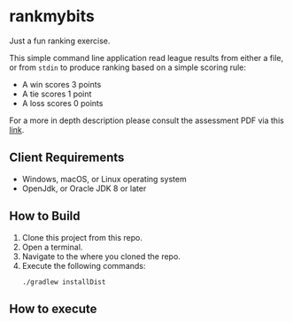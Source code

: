 # rankmybits

Just a fun ranking exercise.

This simple command line application read league results from either a file, or from `stdin` to produce ranking based on a simple scoring rule:

- A win scores 3 points
- A tie scores 1 point
- A loss scores 0 points

For a more in depth description please consult the assessment PDF via this [link](BE%20Coding%20Test%20-%20Candidate.pdf).

## Client Requirements

- Windows, macOS, or Linux operating system
- OpenJdk, or Oracle JDK 8 or later

## How to Build

1. Clone this project from this repo.
2. Open a terminal.
3. Navigate to the where you cloned the repo.
3. Execute the following commands: 
    ```shell
   ./gradlew installDist
    ```

## How to execute

